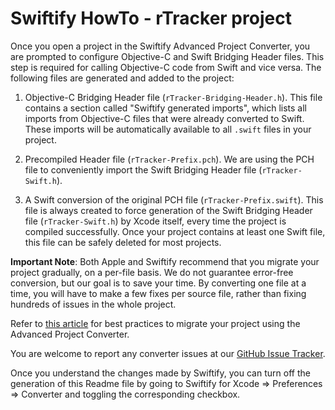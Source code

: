 #  Swiftify HowTo - rTracker project

Once you open a project in the Swiftify Advanced Project Converter, you are prompted to configure Objective-C and Swift Bridging Header files.
This step is required for calling Objective-C code from Swift and vice versa.
The following files are generated and added to the project:

1. Objective-C Bridging Header file (`rTracker-Bridging-Header.h`).
This file contains a section called "Swiftify generated imports", which lists all imports from Objective-C files that were already converted to Swift.
These imports will be automatically available to all `.swift` files in your project.

2. Precompiled Header file (`rTracker-Prefix.pch`).
We are using the PCH file to conveniently import the Swift Bridging Header file (`rTracker-Swift.h`).

3. A Swift conversion of the original PCH file (`rTracker-Prefix.swift`).
This file is always created to force generation of the Swift Bridging Header file (`rTracker-Swift.h`) by Xcode itself, every time the project is compiled successfully.
Once your project contains at least one Swift file, this file can be safely deleted for most projects.

**Important Note**: Both Apple and Swiftify recommend that you migrate your project gradually, on a per-file basis.
We do not guarantee error-free conversion, but our goal is to save your time.
By converting one file at a time, you will have to make a few fixes per source file,
rather than fixing hundreds of issues in the whole project.

Refer to [this article](https://medium.com/swiftify/converting-your-project-to-swift-with-swiftifys-advanced-project-converter-b9eb051ae504) for best practices to migrate your project using the Advanced Project Converter.

You are welcome to report any converter issues at our [GitHub Issue Tracker](https://github.com/Swiftify-Corp/Swiftify/issues).

Once you understand the changes made by Swiftify, you can turn off the generation of this Readme file by going to Swiftify for Xcode => Preferences => Converter and toggling the corresponding checkbox.
